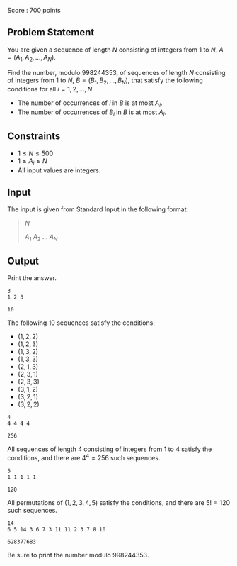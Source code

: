 Score : $700$ points

## Problem Statement

You are given a sequence of length $N$ consisting of integers from $1$ to $N$, $A=(A_1,A_2,\ldots,A_N)$.

Find the number, modulo $998244353$, of sequences of length $N$ consisting of integers from $1$ to $N$, $B=(B_1,B_2,\ldots,B_N)$, that satisfy the following conditions for all $i=1,2,\ldots,N$.

- The number of occurrences of $i$ in $B$ is at most $A_i$.
- The number of occurrences of $B_i$ in $B$ is at most $A_i$.

## Constraints

- $1 \leq N \leq 500$
- $1 \leq A_i \leq N$
- All input values are integers.

## Input

The input is given from Standard Input in the following format:

> $N$
> 
> $A_1$ $A_2$ $\ldots$ $A_N$

## Output

Print the answer.

```input1
3
1 2 3
```

```output1
10
```

The following $10$ sequences satisfy the conditions:

- $(1,2,2)$
- $(1,2,3)$
- $(1,3,2)$
- $(1,3,3)$
- $(2,1,3)$
- $(2,3,1)$
- $(2,3,3)$
- $(3,1,2)$
- $(3,2,1)$
- $(3,2,2)$

```input2
4
4 4 4 4
```

```output2
256
```

All sequences of length $4$ consisting of integers from $1$ to $4$ satisfy the conditions, and there are $4^4=256$ such sequences.

```input3
5
1 1 1 1 1
```

```output3
120
```

All permutations of $(1,2,3,4,5)$ satisfy the conditions, and there are $5!=120$ such sequences.

```input4
14
6 5 14 3 6 7 3 11 11 2 3 7 8 10
```

```output4
628377683
```

Be sure to print the number modulo $998244353$.